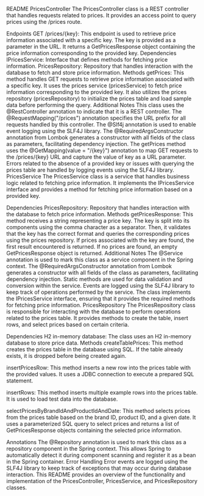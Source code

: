 README
PricesController
The PricesController class is a REST controller that handles requests related to prices. It provides an access point to query prices using the /prices route.

Endpoints
GET /prices/{key}: This endpoint is used to retrieve price information associated with a specific key. The key is provided as a parameter in the URL. It returns a GetPricesResponse object containing the price information corresponding to the provided key.
Dependencies
IPricesService: Interface that defines methods for fetching price information.
PricesRepository: Repository that handles interaction with the database to fetch and store price information.
Methods
getPrices: This method handles GET requests to retrieve price information associated with a specific key. It uses the prices service (pricesService) to fetch price information corresponding to the provided key. It also utilizes the prices repository (pricesRepository) to initialize the prices table and load sample data before performing the query.
Additional Notes
This class uses the @RestController annotation to indicate that it is a REST controller.
The @RequestMapping("/prices") annotation specifies the URL prefix for all requests handled by this controller.
The @Slf4j annotation is used to enable event logging using the SLF4J library.
The @RequiredArgsConstructor annotation from Lombok generates a constructor with all fields of the class as parameters, facilitating dependency injection.
The getPrices method uses the @GetMapping(value = "/{key}") annotation to map GET requests to the /prices/{key} URL and capture the value of key as a URL parameter.
Errors related to the absence of a provided key or issues with querying the prices table are handled by logging events using the SLF4J library.
PricesService
The PricesService class is a service that handles business logic related to fetching price information. It implements the IPricesService interface and provides a method for fetching price information based on a provided key.

Dependencies
PricesRepository: Repository that handles interaction with the database to fetch price information.
Methods
getPricesResponse: This method receives a string representing a price key. The key is split into its components using the comma character as a separator. Then, it validates that the key has the correct format and queries the corresponding prices using the prices repository. If prices associated with the key are found, the first result encountered is returned. If no prices are found, an empty GetPricesResponse object is returned.
Additional Notes
The @Service annotation is used to mark this class as a service component in the Spring context.
The @RequiredArgsConstructor annotation from Lombok generates a constructor with all fields of the class as parameters, facilitating dependency injection.
Static methods are used for data validation and conversion within the service.
Events are logged using the SLF4J library to keep track of operations performed by the service.
The class implements the IPricesService interface, ensuring that it provides the required methods for fetching price information.
PricesRepository
The PricesRepository class is responsible for interacting with the database to perform operations related to the prices table. It provides methods to create the table, insert rows, and select prices based on certain criteria.

Dependencies
H2 in-memory database: The class uses an H2 in-memory database to store price data.
Methods
createTablePrices: This method creates the prices table in the database using SQL. If the table already exists, it is dropped before being created again.

insertPricesRow: This method inserts a new row into the prices table with the provided values. It uses a JDBC connection to execute a prepared SQL statement.

insertRows: This method inserts multiple example rows into the prices table. It is used to load test data into the database.

selectPricesByBrandIdAndProductIdAndDate: This method selects prices from the prices table based on the brand ID, product ID, and a given date. It uses a parameterized SQL query to select prices and returns a list of GetPricesResponse objects containing the selected price information.

Annotations
The @Repository annotation is used to mark this class as a repository component in the Spring context. This allows Spring to automatically detect it during component scanning and register it as a bean in the Spring container.
Error Handling
Error events are logged using the SLF4J library to keep track of exceptions that may occur during database interaction.
This README provides an overview of the functionality and implementation of the PricesController, PricesService, and PricesRepository classes.